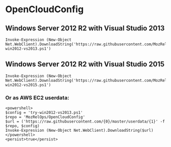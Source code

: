 # OpenCloudConfig

## Windows Server 2012 R2 with Visual Studio 2013

    Invoke-Expression (New-Object Net.WebClient).DownloadString('https://raw.githubusercontent.com/MozRelOps/OpenCloudConfig/master/userdata/try-win2012-vs2013.ps1')

## Windows Server 2012 R2 with Visual Studio 2015

    Invoke-Expression (New-Object Net.WebClient).DownloadString('https://raw.githubusercontent.com/MozRelOps/OpenCloudConfig/master/userdata/try-win2012-vs2015.ps1')

### Or as AWS EC2 userdata:

    <powershell>
    $config = 'try-win2012-vs2013.ps1'
    $repo = 'MozRelOps/OpenCloudConfig'
    $url = ('https://raw.githubusercontent.com/{0}/master/userdata/{1}' -f $repo, $config)
    Invoke-Expression (New-Object Net.WebClient).DownloadString($url)
    </powershell>
    <persist>true</persist>

